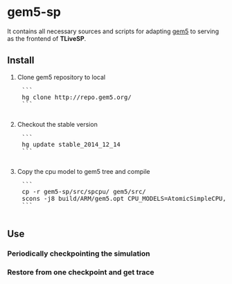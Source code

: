 gem5-sp
=========
It contains all necessary sources and scripts for adapting [gem5](http://www.gem5.org) to serving as the frontend of **TLiveSP**.

Install
---------
1. Clone gem5 repository to local
  <pre>
    ```
    hg clone http://repo.gem5.org/
    ```
  </pre>
2. Checkout the stable version
  <pre>
    ```
    hg update stable_2014_12_14
    ```
  </pre>
3. Copy the cpu model to gem5 tree and compile
  <pre>
    ```
    cp -r gem5-sp/src/spcpu/ gem5/src/
    scons -j8 build/ARM/gem5.opt CPU_MODELS=AtomicSimpleCPU,LivespCPU
    ```
  </pre>
Use
-------
### Periodically checkpointing the simulation

### Restore from one checkpoint and get trace
